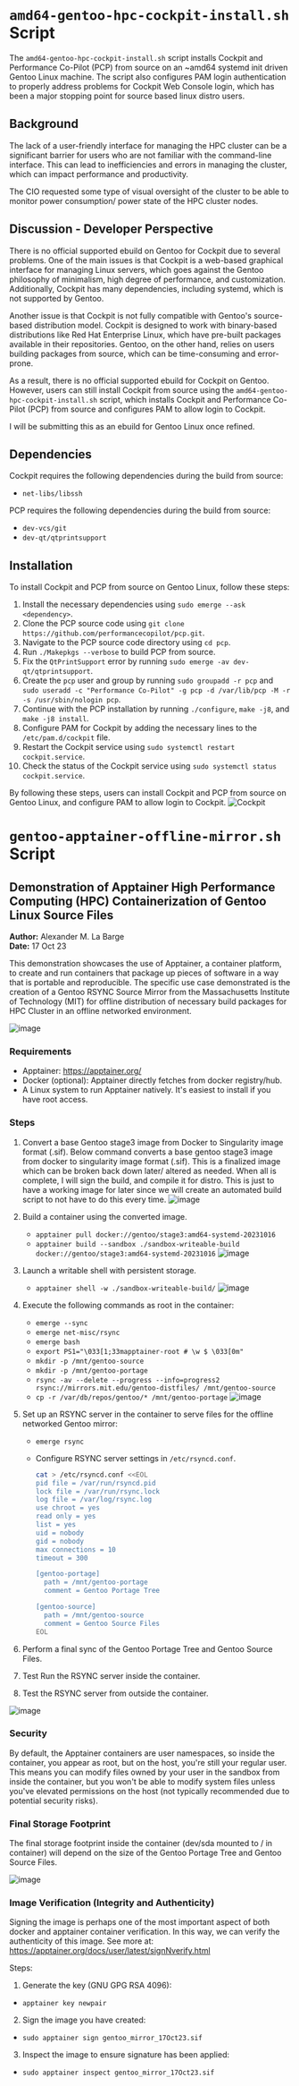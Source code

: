 # `amd64-gentoo-hpc-cockpit-install.sh` Script

The `amd64-gentoo-hpc-cockpit-install.sh` script installs Cockpit and Performance Co-Pilot (PCP) from source on an ~amd64 systemd init driven Gentoo Linux machine. The script also configures PAM login authentication to properly address problems for Cockpit Web Console login, which has been a major stopping point for source based linux distro users. 

## Background

The lack of a user-friendly interface for managing the HPC cluster can be a significant barrier for users who are not familiar with the command-line interface. This can lead to inefficiencies and errors in managing the cluster, which can impact performance and productivity.

The CIO requested some type of visual oversight of the cluster to be able to monitor power consumption/ power state of the HPC cluster nodes. 

## Discussion - Developer Perspective

There is no official supported ebuild on Gentoo for Cockpit due to several problems. One of the main issues is that Cockpit is a web-based graphical interface for managing Linux servers, which goes against the Gentoo philosophy of minimalism, high degree of performance, and customization. Additionally, Cockpit has many dependencies, including systemd, which is not supported by Gentoo. 

Another issue is that Cockpit is not fully compatible with Gentoo's source-based distribution model. Cockpit is designed to work with binary-based distributions like Red Hat Enterprise Linux, which have pre-built packages available in their repositories. Gentoo, on the other hand, relies on users building packages from source, which can be time-consuming and error-prone.

As a result, there is no official supported ebuild for Cockpit on Gentoo. However, users can still install Cockpit from source using the `amd64-gentoo-hpc-cockpit-install.sh` script, which installs Cockpit and Performance Co-Pilot (PCP) from source and configures PAM to allow login to Cockpit.

I will be submitting this as an ebuild for Gentoo Linux once refined. 

## Dependencies

Cockpit requires the following dependencies during the build from source:

- `net-libs/libssh`

PCP requires the following dependencies during the build from source:

- `dev-vcs/git`
- `dev-qt/qtprintsupport`

## Installation

To install Cockpit and PCP from source on Gentoo Linux, follow these steps:

1. Install the necessary dependencies using `sudo emerge --ask <dependency>`.
2. Clone the PCP source code using `git clone https://github.com/performancecopilot/pcp.git`.
3. Navigate to the PCP source code directory using `cd pcp`.
4. Run `./Makepkgs --verbose` to build PCP from source.
5. Fix the `QtPrintSupport` error by running `sudo emerge -av dev-qt/qtprintsupport`.
6. Create the `pcp` user and group by running `sudo groupadd -r pcp` and `sudo useradd -c "Performance Co-Pilot" -g pcp -d /var/lib/pcp -M -r -s /usr/sbin/nologin pcp`.
7. Continue with the PCP installation by running `./configure`, `make -j8`, and `make -j8 install`.
8. Configure PAM for Cockpit by adding the necessary lines to the `/etc/pam.d/cockpit` file.
9. Restart the Cockpit service using `sudo systemctl restart cockpit.service`.
10. Check the status of the Cockpit service using `sudo systemctl status cockpit.service`.

By following these steps, users can install Cockpit and PCP from source on Gentoo Linux, and configure PAM to allow login to Cockpit.
![Cockpit](https://github.com/alexander-labarge/hpc-optimizations/assets/103531175/0c8450c6-ddb1-4ec7-81b1-0df25493d9df)
# `gentoo-apptainer-offline-mirror.sh` Script
## Demonstration of Apptainer High Performance Computing (HPC) Containerization of Gentoo Linux Source Files

**Author:** Alexander M. La Barge <br>
**Date:** 17 Oct 23

This demonstration showcases the use of Apptainer, a container platform, to create and run containers that package up pieces of software in a way that is portable and reproducible. The specific use case demonstrated is the creation of a Gentoo RSYNC Source Mirror from the Massachusetts Institute of Technology (MIT) for offline distribution of necessary build packages for HPC Cluster in an offline networked environment.

![image](https://github.com/alexander-labarge/hpc-development/assets/103531175/620a33aa-2532-4d48-917e-8dd6b539f062)


### Requirements

- Apptainer: https://apptainer.org/
- Docker (optional): Apptainer directly fetches from docker registry/hub.
- A Linux system to run Apptainer natively. It's easiest to install if you have root access.

### Steps

1. Convert a base Gentoo stage3 image from Docker to Singularity image format (.sif). Below command converts a base gentoo stage3 image from docker to singularity    image format (.sif). This is a finalized image which can be broken back down later/ altered as needed. When all is complete, I will sign the build, and compile it for distro. This is just to have a working image for later since we will create an automated build script to not have to do this every time.
![image](https://github.com/alexander-labarge/hpc-development/assets/103531175/6b7c0e09-7aeb-4e82-97f2-e89b1d220856)

2. Build a container using the converted image.
   - `apptainer pull docker://gentoo/stage3:amd64-systemd-20231016`
   - `apptainer build --sandbox ./sandbox-writeable-build docker://gentoo/stage3:amd64-systemd-20231016`
   ![image](https://github.com/alexander-labarge/hpc-development/assets/103531175/b8c1c07a-f8e0-46e4-8a5f-6cedfa5a2f52)
3. Launch a writable shell with persistent storage.
   - `apptainer shell -w ./sandbox-writeable-build/`
   ![image](https://github.com/alexander-labarge/hpc-development/assets/103531175/1734fdd0-4bab-42a7-bdf4-b602eb3f7d82)

6. Execute the following commands as root in the container:
   - `emerge --sync`
   - `emerge net-misc/rsync`
   - `emerge bash`
   - `export PS1="\033[1;33mapptainer-root # \w $ \033[0m"`
   - `mkdir -p /mnt/gentoo-source`
   - `mkdir -p /mnt/gentoo-portage`
   - `rsync -av --delete --progress --info=progress2 rsync://mirrors.mit.edu/gentoo-distfiles/ /mnt/gentoo-source`
   - `cp -r /var/db/repos/gentoo/* /mnt/gentoo-portage`
   ![image](https://github.com/alexander-labarge/hpc-development/assets/103531175/084ee95a-27f2-4997-929d-14949ae5cc49)

7. Set up an RSYNC server in the container to serve files for the offline networked Gentoo mirror:
   - `emerge rsync`
   - Configure RSYNC server settings in `/etc/rsyncd.conf`.

        ```bash
      cat > /etc/rsyncd.conf <<EOL
      pid file = /var/run/rsyncd.pid
      lock file = /var/run/rsync.lock
      log file = /var/log/rsync.log
      use chroot = yes
      read only = yes
      list = yes
      uid = nobody
      gid = nobody
      max connections = 10
      timeout = 300
      
      [gentoo-portage]
          path = /mnt/gentoo-portage
          comment = Gentoo Portage Tree
      
      [gentoo-source]
          path = /mnt/gentoo-source
          comment = Gentoo Source Files
      EOL
      ```
8. Perform a final sync of the Gentoo Portage Tree and Gentoo Source Files.
9. Test Run the RSYNC server inside the container.
10. Test the RSYNC server from outside the container.

   ![image](https://github.com/alexander-labarge/hpc-developement/assets/103531175/d1b3c278-7f4a-417a-9042-dde6c829f1ae)


### Security

By default, the Apptainer containers are user namespaces, so inside the container, you appear as root, but on the host, you're still your regular user. This means you can modify files owned by your user in the sandbox from inside the container, but you won't be able to modify system files unless you've elevated permissions on the host (not typically recommended due to potential security risks).

### Final Storage Footprint

The final storage footprint inside the container (dev/sda mounted to / in container) will depend on the size of the Gentoo Portage Tree and Gentoo Source Files.

![image](https://github.com/alexander-labarge/hpc-developement/assets/103531175/01470965-2259-4e9b-a499-8d090b47929d)

### Image Verification (Integrity and Authenticity)

Signing the image is perhaps one of the most important aspect of both docker and apptainer container verification. In this way, we can verify the authenticity of this image. See more at: https://apptainer.org/docs/user/latest/signNverify.html

Steps:
1. Generate the key (GNU GPG RSA 4096):
  - `apptainer key newpair`
2. Sign the image you have created:
  - `sudo apptainer sign gentoo_mirror_17Oct23.sif`
3. Inspect the image to ensure signature has been applied:
  - `sudo apptainer inspect gentoo_mirror_17Oct23.sif`
